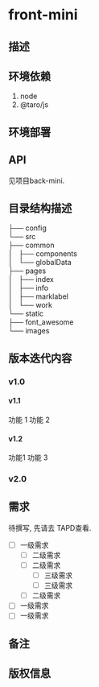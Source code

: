 # front-mini

## 描述

## 环境依赖
1. node
2. @taro/js

## 环境部署

## API

见项目back-mini.

## 目录结构描述

├── config  
└── src  
    ├── common  
    │   ├── components  
    │   └── globalData  
    ├── pages  
    │   ├── index  
    │   ├── info  
    │   ├── marklabel  
    │   └── work  
    └── static  
        ├── font_awesome  
        └── images  

## 版本迭代内容

### v1.0

#### v1.1
功能 1
功能 2

#### v1.2
功能1
功能 3
### v2.0

## 需求

待撰写, 先请去 TAPD查看.

- [ ] 一级需求
	- [ ] 二级需求
	- [ ] 二级需求
		- [ ] 三级需求
		- [ ] 三级需求
	- [ ] 二级需求 
- [ ] 一级需求
- [ ] 一级需求

## 备注


## 版权信息



